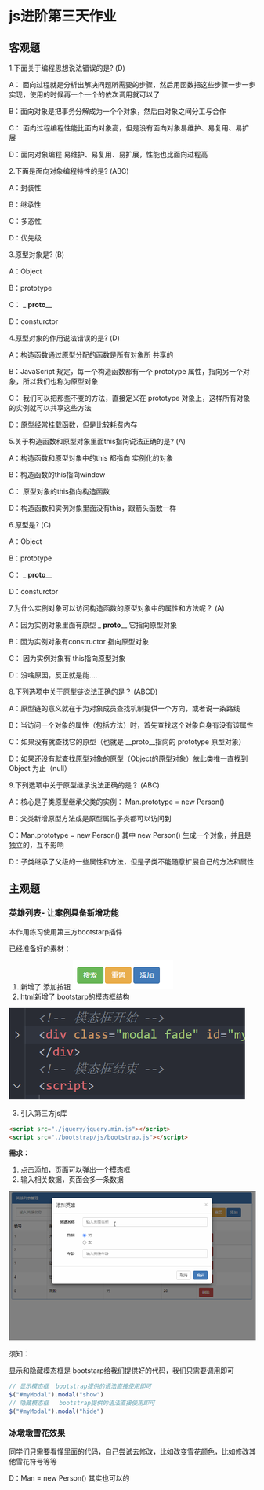 # js进阶第三天作业

## 客观题

1.下面关于编程思想说法错误的是? (D)

 A： 面向过程就是分析出解决问题所需要的步骤，然后用函数把这些步骤一步一步实现，使用的时候再一个一个的依次调用就可以了

 B：面向对象是把事务分解成为一个个对象，然后由对象之间分工与合作

 C： 面向过程编程性能比面向对象高，但是没有面向对象易维护、易复用、易扩展

 D：面向对象编程 易维护、易复用、易扩展，性能也比面向过程高

2.下面是面向对象编程特性的是? (ABC)

 A：封装性 

 B：继承性

 C：多态性

 D：优先级

3.原型对象是? (B)

 A：Object

 B：prototype

 C： _ __proto____

 D：consturctor

4.原型对象的作用说法错误的是? (D)

 A：构造函数通过原型分配的函数是所有对象所 共享的

 B：JavaScript 规定，每一个构造函数都有一个 prototype 属性，指向另一个对象，所以我们也称为原型对象

 C： 我们可以把那些不变的方法，直接定义在 prototype 对象上，这样所有对象的实例就可以共享这些方法

 D：原型经常挂载函数，但是比较耗费内存

5.关于构造函数和原型对象里面this指向说法正确的是? (A)

 A：构造函数和原型对象中的this 都指向 实例化的对象

 B：构造函数的this指向window

 C： 原型对象的this指向构造函数

 D：构造函数和实例对象里面没有this，跟箭头函数一样 

6.原型是? (C)

  A：Object

 B：prototype

 C： _ __proto____

 D：consturctor

7.为什么实例对象可以访问构造函数的原型对象中的属性和方法呢？ (A)

  A：因为实例对象里面有原型  _ __proto____ 它指向原型对象

 B：因为实例对象有constructor 指向原型对象

 C： 因为实例对象有 this指向原型对象

 D：没啥原因，反正就是能....

8.下列选项中关于原型链说法正确的是？ (ABCD)

  A：原型链的意义就在于为对象成员查找机制提供一个方向，或者说一条路线

 B：当访问一个对象的属性（包括方法）时，首先查找这个对象自身有没有该属性

 C：如果没有就查找它的原型（也就是 __proto__指向的 prototype 原型对象）

 D：如果还没有就查找原型对象的原型（Object的原型对象）依此类推一直找到 Object 为止（null）

9.下列选项中关于原型继承说法正确的是？ (ABC)

  A：核心是子类原型继承父类的实例： Man.prototype = new Person()

 B：父类新增原型方法或是原型属性子类都可以访问到

 C：Man.prototype = new Person()   其中 new Person() 生成一个对象，并且是独立的，互不影响

 D：子类继承了父级的一些属性和方法，但是子类不能随意扩展自己的方法和属性

## 主观题

### 英雄列表- 让案例具备新增功能

本作用练习使用第三方bootstarp插件

已经准备好的素材：

1. 新增了 添加按钮  ![67837856756](assets/1678378567568.png)
2. html新增了 bootstarp的模态框结构

 ![67837866643](assets/1678378666437.png)

3. 引入第三方js库

~~~html
<script src="./jquery/jquery.min.js"></script>
<script src="./bootstrap/js/bootstrap.js"></script>
~~~

**需求：**

1. 点击添加，页面可以弹出一个模态框
2. 输入相关数据，页面会多一条数据

<img src="./assets/22.gif">



须知：

显示和隐藏模态框是 bootstarp给我们提供好的代码，我们只需要调用即可

~~~javascript
// 显示模态框  bootstrap提供的语法直接使用即可
$("#myModal").modal("show")
// 隐藏模态框   bootstrap提供的语法直接使用即可
$("#myModal").modal("hide")
~~~

### 冰墩墩雪花效果

同学们只需要看懂里面的代码，自己尝试去修改，比如改变雪花颜色，比如修改其他雪花符号等等











 D：Man = new Person()    其实也可以的